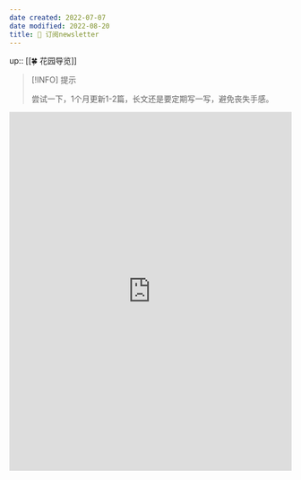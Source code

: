 ```yaml
---
date created: 2022-07-07
date modified: 2022-08-20
title: 📩 订阅newsletter
---
```


up:: [[🍀 花园导览]]

> [!INFO] 提示 
>  
> 尝试一下，1个月更新1-2篇，长文还是要定期写一写，避免丧失手感。

<iframe border=0 frameborder=0 src="https://oldwinter.zhubai.love/" allow="fullscreen" style="height: 640px; width: 100%; z-index: 999;"></iframe>
